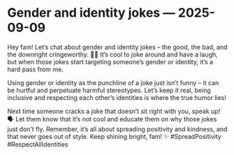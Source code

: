 # Gender and identity jokes — 2025-09-09

Hey fam! Let’s chat about gender and identity jokes – the good, the bad, and the downright cringeworthy. 🙅‍♀️ It’s cool to joke around and have a laugh, but when those jokes start targeting someone’s gender or identity, it’s a hard pass from me.

Using gender or identity as the punchline of a joke just isn’t funny – it can be hurtful and perpetuate harmful stereotypes. Let’s keep it real, being inclusive and respecting each other’s identities is where the true humor lies!

Next time someone cracks a joke that doesn’t sit right with you, speak up! 🗣️ Let them know that it’s not cool and educate them on why those jokes just don’t fly. Remember, it’s all about spreading positivity and kindness, and that never goes out of style. Keep shining bright, fam! ✨ #SpreadPositivity #RespectAllIdentities